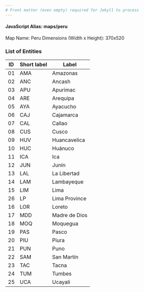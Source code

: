 ```yaml
---
# Front matter (even empty) required for Jekyll to process
---
```


#### JavaScript Alias: maps/peru

Map Name: Peru
Dimensions (Width x Height): 370x520





### List of Entities

ID | Short label | Label
---|---|---|
01|AMA|Amazonas
02|ANC|Ancash
03|APU|Apurímac
04|ARE|Arequipa
05|AYA|Ayacucho
06|CAJ|Cajamarca
07|CAL|Callao
08|CUS|Cusco
09|HUV|Huancavelica
10|HUC|Huánuco
11|ICA|Ica
12|JUN|Junín
13|LAL|La Libertad
14|LAM|Lambayeque
15|LIM|Lima
26|LP|Lima Province
16|LOR|Loreto
17|MDD|Madre de Dios
18|MOQ|Moquegua
19|PAS|Pasco
20|PIU|Piura
21|PUN|Puno
22|SAM|San Martín
23|TAC|Tacna
24|TUM|Tumbes
25|UCA|Ucayali

